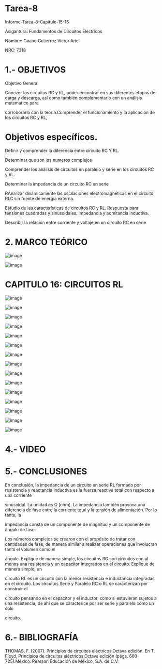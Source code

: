 # Tarea-8

Informe-Tarea-8-Capitulo-15-16

Asigantura: Fundamentos de Circuitos Eléctricos

Nombre: Guano Gutierrez Victor Ariel

NRC: 7318

# 1.- OBJETIVOS

 Objetivo General

Conozer los circuitos RC y RL, poder encontrar en sus diferentes etapas de carga y descarga, así como también complementarlo con un análisis matemático para

corroborarlo con la teoria.Comprender el funcionamiento y la aplicación de los circuitos RC y RL,

# Objetivos específicos.

Definir y comprender la diferencia entre circuito RC Y RL.

Determinar que son los numeros complejos

Comprender los anàlisis de circuitos en paralelo y serie en los circuitos RC y RL.

Determinar la impedancia de un circuito RC en serie

RAnalizar dinámicamente las oscilaciones electromagnéticas en el circuito RLC sin fuente de energía externa.

Estudio de las características de circuitos RC y RL. Respuesta para tensiones cuadradas y sinusoidales. Impedancia y admitancia inductiva.

Describir la relación entre corriente y voltaje en un circuito RC en serie

# 2. MARCO TEÓRICO
![image]()

![image]()

# CAPITULO 16: CIRCUITOS RL

![image](https://github.com/arielguano/Tarea-8/blob/main/DEBER%20%5EN8-01.png)

![image](https://github.com/arielguano/Tarea-8/blob/main/DEBER%20%5EN8-02.png)

![image](https://github.com/arielguano/Tarea-8/blob/main/DEBER%20%5EN8-03.png)

![image](https://github.com/arielguano/Tarea-8/blob/main/DEBER%20%5EN8-04.png)

![image](https://github.com/arielguano/Tarea-8/blob/main/DEBER%20%5EN8-05.png)

![image](https://github.com/arielguano/Tarea-8/blob/main/DEBER%20%5EN8-06.png)

![image](https://github.com/arielguano/Tarea-8/blob/main/DEBER%20%5EN8-07.png)

![image](https://github.com/arielguano/Tarea-8/blob/main/DEBER%20%5EN8-08.png)

![image](https://github.com/arielguano/Tarea-8/blob/main/DEBER%20%5EN8-09.png)

![image](https://github.com/arielguano/Tarea-8/blob/main/DEBER%20%5EN8-10.png)

![image](https://github.com/arielguano/Tarea-8/blob/main/DEBER%20%5EN8-11.png)

![image](https://github.com/arielguano/Tarea-8/blob/main/DEBER%20%5EN8-12.png)

![image](https://github.com/arielguano/Tarea-8/blob/main/DEBER%20%5EN8-13.png)

![image]()

![image]()
# 4.- VIDEO

# 5.- CONCLUSIONES

En conclusión, la impedancia de un circuito en serie RL formado por resistencia y reactancia inductiva es la fuerza reactiva total con respecto a una corriente

sinusoidal. La unidad es Ω (ohm). La impedancia también provoca una diferencia de fase entre la corriente total y la tensión de alimentación. Por lo tanto, la 

impedancia consta de un componente de magnitud y un componente de ángulo de fase.

Los números complejos se crearon con el propósito de tratar con cantidades de fase, de manera similar a realizar operaciones que involucran tanto el volumen como el

ángulo. Explique de manera simple, los circuitos RC son circuitos con al menos una resistencia y un capacitor integrados en el circuito. Explique de manera simple, un

circuito RL es un circuito con la menor resistencia e inductancia integradas en el circuito. Los circuitos Serie y Paralelo RC o RL se caracterizan por construir el 

circuito pensando en el capacitor y el inductor, como si estuvieran sujetos a una resistencia, de ahí que se caracterice por ser serie y paralelo como un solo

circuito.


# 6.- BIBLIOGRAFÍA

THOMAS, F. (2007). Principios de circuitos eléctricos.Octava edición. En T. Floyd, Principios de circuitos eléctricos.Octava edición (págs. 600-725).México: Pearson Educación de México, S.A. de C.V.

